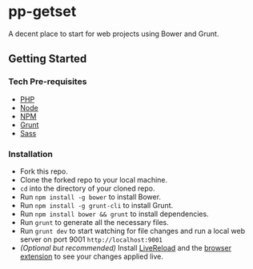 pp-getset
=========

A decent place to start for web projects using Bower and Grunt.


## Getting Started

### Tech Pre-requisites

* [PHP](http://patternlab.io/docs/requirements.html)
* [Node](http://nodejs.org)
* [NPM](http://npmjs.org)
* [Grunt](http://gruntjs.com)
* [Sass](http://sass-lang.com)

### Installation

* Fork this repo.
* Clone the forked repo to your local machine.
* `cd` into the directory of your cloned repo.
* Run `npm install -g bower` to install Bower.
* Run `npm install -g grunt-cli` to install Grunt.
* Run `npm install bower && grunt` to install dependencies.
* Run `grunt` to generate all the necessary files.
* Run `grunt dev` to start watching for file changes and run a local web server on port 9001 `http://localhost:9001`
* _(Optional but recommended)_ Install [LiveReload](http://livereload.com) and the [browser extension](http://go.livereload.com/extensions) to see your changes applied live.
